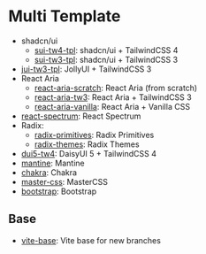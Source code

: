 # Multi Template

- shadcn/ui
  - [sui-tw4-tpl](https://github.com/sfmunoz/multi-tpl/tree/sui-tw4-tpl): shadcn/ui + TailwindCSS 4
  - [sui-tw3-tpl](https://github.com/sfmunoz/multi-tpl/tree/sui-tw3-tpl): shadcn/ui + TailwindCSS 3
- [jui-tw3-tpl](https://github.com/sfmunoz/multi-tpl/tree/jui-tw3-tpl): JollyUI + TailwindCSS 3
- React Aria
  - [react-aria-scratch](https://github.com/sfmunoz/multi-tpl/tree/react-aria-scratch): React Aria (from scratch)
  - [react-aria-tw3](https://github.com/sfmunoz/multi-tpl/tree/react-aria-tw3): React Aria + TailwindCSS 3
  - [react-aria-vanilla](https://github.com/sfmunoz/multi-tpl/tree/react-aria-vanilla): React Aria + Vanilla CSS
- [react-spectrum](https://github.com/sfmunoz/multi-tpl/tree/react-spectrum): React Spectrum
- Radix:
  - [radix-primitives](https://github.com/sfmunoz/multi-tpl/tree/radix-primitives): Radix Primitives
  - [radix-themes](https://github.com/sfmunoz/multi-tpl/tree/radix-themes): Radix Themes
- [dui5-tw4](https://github.com/sfmunoz/multi-tpl/tree/dui5-tw4): DaisyUI 5 + TailwindCSS 4
- [mantine](https://github.com/sfmunoz/multi-tpl/tree/mantine): Mantine
- [chakra](https://github.com/sfmunoz/multi-tpl/tree/chakra): Chakra
- [master-css](https://github.com/sfmunoz/multi-tpl/tree/master-css): MasterCSS
- [bootstrap](https://github.com/sfmunoz/multi-tpl/tree/bootstrap): Bootstrap

## Base

- [vite-base](https://github.com/sfmunoz/multi-tpl/tree/vite-base): Vite base for new branches
